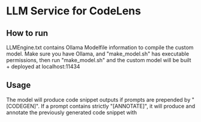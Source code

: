 # LLM Service for CodeLens

## How to run

LLMEngine.txt contains Ollama Modelfile information to compile the custom model.
Make sure you have Ollama, and "make_model.sh" has executable permissions, then
run "make_model.sh" and the custom model will be built + deployed at
localhost:11434

## Usage

The model will produce code snippet outputs if prompts are prepended by
"[CODEGEN]". If a prompt contains strictly "[ANNOTATE]", it will produce and
annotate the previously generated code snippet with
